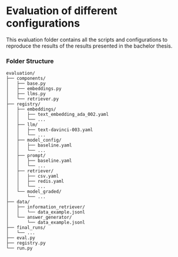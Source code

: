 # Evaluation of different configurations

This evaluation folder contains all the scripts and configurations to reproduce the results of the results presented in the bachelor thesis.

### Folder Structure

```
evaluation/
├── components/
│   ├── base.py
│   ├── embeddings.py
│   ├── llms.py
│   └── retriever.py
├── registry/
│   ├── embeddings/
│   │   ├── text_embedding_ada_002.yaml
│   │   └── ...
│   ├── llm/
│   │   ├── text-davinci-003.yaml
│   │   └── ...
│   ├── model_config/
│   │   ├── baseline.yaml
│   │   └── ...
│   ├── prompt/
│   │   ├── baseline.yaml
│   │   └── ...
│   ├── retriever/
│   │   ├── csv.yaml
│   │   ├── redis.yaml
│   │   └── ...
│   └── model_graded/
│       └── ...
├── data/
│   ├── information_retriever/
│   │   └── data_example.jsonl
│   └── answer_generator/
│       └── data_example.jsonl
├── final_runs/
│   └── ...
├── eval.py
├── registry.py
└── run.py
```
